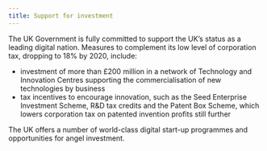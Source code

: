 ```yaml
---
title: Support for investment
---
```


The UK Government is fully committed to support the UK’s status as a leading digital nation. Measures to complement its low level of corporation tax, dropping to 18% by 2020, include:

- investment of more than £200 million in a network of Technology and Innovation Centres supporting the commercialisation of new technologies by business
- tax incentives to encourage innovation, such as the Seed Enterprise Investment Scheme, R&D tax credits and the Patent Box Scheme, which lowers corporation tax on patented invention profits still further

The UK offers a number of world-class digital start-up programmes and opportunities for angel investment.